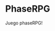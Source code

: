 <!-- https://guides.github.com/features/mastering-markdown/ -->

<!--
    Generar documentación:
    jsdoc -r . -c jsdocConfig.json
-->
# PhaseRPG

Juego phaseRPG!